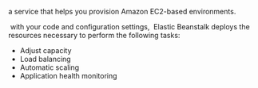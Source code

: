 a service that helps you provision Amazon EC2-based environments.


 with your code and configuration settings, 
 Elastic Beanstalk deploys the resources necessary to perform the following tasks:

- Adjust capacity
- Load balancing
- Automatic scaling
- Application health monitoring